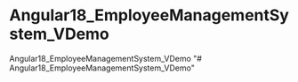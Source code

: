# Angular18_EmployeeManagementSystem_VDemo
Angular18_EmployeeManagementSystem_VDemo
"# Angular18_EmployeeManagementSystem_VDemo" 
